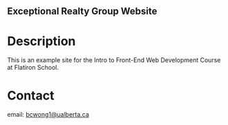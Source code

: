 Exceptional Realty Group Website
----


# Description

This is an example site for the Intro to Front-End Web Development Course at Flatiron School.  

#  Contact

email: bcwong1@ualberta.ca